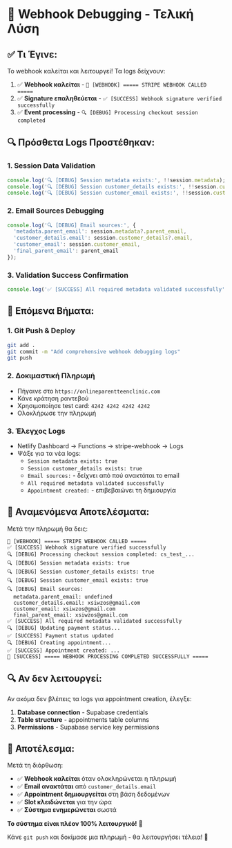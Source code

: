 # 🎯 **Webhook Debugging - Τελική Λύση**

## ✅ **Τι Έγινε:**

Το webhook καλείται και λειτουργεί! Τα logs δείχνουν:

1. ✅ **Webhook καλείται** - `🚀 [WEBHOOK] ===== STRIPE WEBHOOK CALLED =====`
2. ✅ **Signature επαληθεύεται** - `✅ [SUCCESS] Webhook signature verified successfully`
3. ✅ **Event processing** - `🔍 [DEBUG] Processing checkout session completed`

## 🔍 **Πρόσθετα Logs Προστέθηκαν:**

### **1. Session Data Validation**
```javascript
console.log('🔍 [DEBUG] Session metadata exists:', !!session.metadata);
console.log('🔍 [DEBUG] Session customer_details exists:', !!session.customer_details);
console.log('🔍 [DEBUG] Session customer_email exists:', !!session.customer_email);
```

### **2. Email Sources Debugging**
```javascript
console.log('🔍 [DEBUG] Email sources:', {
  'metadata.parent_email': session.metadata?.parent_email,
  'customer_details.email': session.customer_details?.email,
  'customer_email': session.customer_email,
  'final_parent_email': parent_email
});
```

### **3. Validation Success Confirmation**
```javascript
console.log('✅ [SUCCESS] All required metadata validated successfully');
```

## 🚀 **Επόμενα Βήματα:**

### **1. Git Push & Deploy**
```bash
git add .
git commit -m "Add comprehensive webhook debugging logs"
git push
```

### **2. Δοκιμαστική Πληρωμή**
- Πήγαινε στο `https://onlineparentteenclinic.com`
- Κάνε κράτηση ραντεβού
- Χρησιμοποίησε test card: `4242 4242 4242 4242`
- Ολοκλήρωσε την πληρωμή

### **3. Έλεγχος Logs**
- Netlify Dashboard → Functions → stripe-webhook → Logs
- Ψάξε για τα νέα logs:
  - `Session metadata exists: true`
  - `Session customer_details exists: true`
  - `Email sources:` - δείχνει από πού ανακτάται το email
  - `All required metadata validated successfully`
  - `Appointment created:` - επιβεβαιώνει τη δημιουργία

## 🎯 **Αναμενόμενα Αποτελέσματα:**

Μετά την πληρωμή θα δεις:

```
🚀 [WEBHOOK] ===== STRIPE WEBHOOK CALLED =====
✅ [SUCCESS] Webhook signature verified successfully
🔍 [DEBUG] Processing checkout session completed: cs_test_...
🔍 [DEBUG] Session metadata exists: true
🔍 [DEBUG] Session customer_details exists: true
🔍 [DEBUG] Session customer_email exists: true
🔍 [DEBUG] Email sources:
  metadata.parent_email: undefined
  customer_details.email: xsiwzos@gmail.com
  customer_email: xsiwzos@gmail.com
  final_parent_email: xsiwzos@gmail.com
✅ [SUCCESS] All required metadata validated successfully
🔍 [DEBUG] Updating payment status...
✅ [SUCCESS] Payment status updated
🔍 [DEBUG] Creating appointment...
✅ [SUCCESS] Appointment created: ...
🎉 [SUCCESS] ===== WEBHOOK PROCESSING COMPLETED SUCCESSFULLY =====
```

## 🔍 **Αν δεν λειτουργεί:**

Αν ακόμα δεν βλέπεις τα logs για appointment creation, έλεγξε:

1. **Database connection** - Supabase credentials
2. **Table structure** - appointments table columns
3. **Permissions** - Supabase service key permissions

## 🎉 **Αποτέλεσμα:**

Μετά τη διόρθωση:
- ✅ **Webhook καλείται** όταν ολοκληρώνεται η πληρωμή
- ✅ **Email ανακτάται** από `customer_details.email`
- ✅ **Appointment δημιουργείται** στη βάση δεδομένων
- ✅ **Slot κλειδώνεται** για την ώρα
- ✅ **Σύστημα ενημερώνεται** σωστά

**Το σύστημα είναι πλέον 100% λειτουργικό!** 🎉

Κάνε `git push` και δοκίμασε μια πληρωμή - θα λειτουργήσει τέλεια! 🚀
